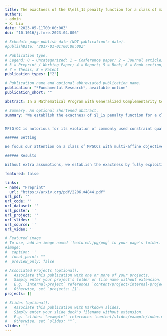 ```yaml
---
title: The exactness of the $\ell_1$ penalty function for a class of mathematical programs with generalized complementarity constraints
authors:
- admin
- X. Liu
date: "2023-05-11T00:00:00Z"
doi: "10.1016/j.fmre.2023.04.006"

# Schedule page publish date (NOT publication's date).
#publishDate: "2017-01-01T00:00:00Z"

# Publication type.
# Legend: 0 = Uncategorized; 1 = Conference paper; 2 = Journal article;
# 3 = Preprint / Working Paper; 4 = Report; 5 = Book; 6 = Book section;
# 7 = Thesis; 8 = Patent
publication_types: ["2"]

# Publication name and optional abbreviated publication name.
publication: "*Fundamental Research*, available online"
publication_short: ""

abstract: In a Mathematical Program with Generalized Complementarity Constraints (MPGCC), complementarity relationships are imposed between each pair of variable blocks. MPGCC includes the traditional Mathematical Program with Complementarity Constraints (MPCC) as a special case. On account of the disjunctive feasible region, MPCC and MPGCC are generally difficult to handle. The $\ell_1$ penalty method, often adopted in computation, opens a way of circumventing the difficulty. Yet it remains unclear about the exactness of the $\ell_1$ penalty function, namely, whether there exists a sufficiently large penalty parameter so that the penalty problem shares the optimal solution set with the original one. In this paper, we consider a class of MPGCCs that are of multi-affine objective functions. This problem class finds applications in various fields, e.g., the multi-marginal optimal transport problems in many-body quantum physics and the pricing problems in network transportation. We first provide an instance from this class, the exactness of whose $\ell_1$ penalty function cannot be derived by existing tools. We then establish the exactness results under rather mild conditions. Our results cover those existing ones for MPCC and apply to multi-block contexts.

# Summary. An optional shortened abstract.
summary: "We establish the exactness of $l_1$ penalty function for a class of mathematical programs with generalized complementarity constraints (MPGCC). MPGCC extends the notion of mathematical programs with complementarity constraints (MPCC), in that every two block variables complement each other. 


MP(G)CC is notorious for its violation of commonly used constraint qualifications (e.g., Mangasarian-Fromovitz constraint qualification), rendering the Karush-Kuhn-Tucker conditions no longer necessary. A simple treatment for this issue is to penalize the complementarity constraints in $l_1$ form. It is thus of importance to study the exactness of the penalty function, i.e., whether the penalty problem shares the same optimal solution set with the original one given a sufficiently large penalty parameter.

###### Setting

We focus our attention on a class of MPGCCs with multi-affine objective functions and separable polytopic feasible sets. The problem class applies to the network transportation and the understanding of strongly correlated quantum systems (see [our paper](https://huyukuan.github.io/publication/2023-sisc-mmot/) for details). Existing works either impose stringent assumptions or fail to cover the nonlinear and multi-block setting.

###### Results

Without extra assumptions, we establish the exactness by fully exploiting the problem structure."

featured: false

links:
- name: "Preprint"
  url: "https://arxiv.org/pdf/2206.04844.pdf"
url_pdf: ''
url_code: ''
url_dataset: ''
url_poster: ''
url_project: ''
url_slides: ''
url_source: ''
url_video: ''

# Featured image
# To use, add an image named `featured.jpg/png` to your page's folder. 
#image:
#  caption: ''
#  focal_point: ""
#  preview_only: false

# Associated Projects (optional).
#   Associate this publication with one or more of your projects.
#   Simply enter your project's folder or file name without extension.
#   E.g. `internal-project` references `content/project/internal-project/index.md`.
#   Otherwise, set `projects: []`.
projects: []

# Slides (optional).
#   Associate this publication with Markdown slides.
#   Simply enter your slide deck's filename without extension.
#   E.g. `slides: "example"` references `content/slides/example/index.md`.
#   Otherwise, set `slides: ""`.
slides: ''
---
```

